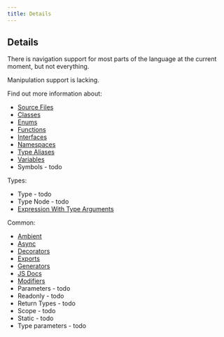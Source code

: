 ```yaml
---
title: Details
---
```


## Details

There is navigation support for most parts of the language at the current moment, but not everything.

Manipulation support is lacking.

Find out more information about:

* [Source Files](source-files)
* [Classes](classes)
* [Enums](enums)
* [Functions](functions)
* [Interfaces](interfaces)
* [Namespaces](namespaces)
* [Type Aliases](type-aliases)
* [Variables](variables)
* Symbols - todo

Types:

* Type - todo
* Type Node - todo
* [Expression With Type Arguments](expression-with-type-arguments)

Common:

* [Ambient](ambient)
* [Async](async)
* [Decorators](decorators)
* [Exports](exports)
* [Generators](generators)
* [JS Docs](documentation)
* [Modifiers](modifiers)
* Parameters - todo
* Readonly - todo
* Return Types - todo
* Scope - todo
* Static - todo
* Type parameters - todo

